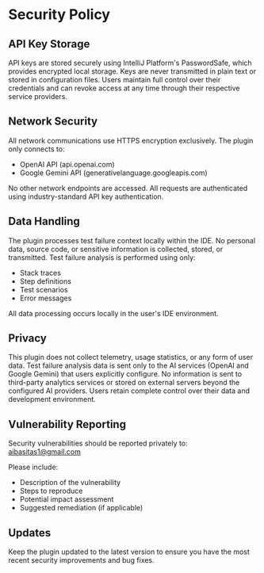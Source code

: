 # Security Policy

## API Key Storage

API keys are stored securely using IntelliJ Platform's PasswordSafe, which provides encrypted local storage. Keys are never transmitted in plain text or stored in configuration files. Users maintain full control over their credentials and can revoke access at any time through their respective service providers.

## Network Security

All network communications use HTTPS encryption exclusively. The plugin only connects to:
- OpenAI API (api.openai.com)
- Google Gemini API (generativelanguage.googleapis.com)

No other network endpoints are accessed. All requests are authenticated using industry-standard API key authentication.

## Data Handling

The plugin processes test failure context locally within the IDE. No personal data, source code, or sensitive information is collected, stored, or transmitted. Test failure analysis is performed using only:
- Stack traces
- Step definitions
- Test scenarios
- Error messages

All data processing occurs locally in the user's IDE environment.

## Privacy

This plugin does not collect telemetry, usage statistics, or any form of user data. Test failure analysis data is sent only to the AI services (OpenAI and Google Gemini) that users explicitly configure. No information is sent to third-party analytics services or stored on external servers beyond the configured AI providers. Users retain complete control over their data and development environment.

## Vulnerability Reporting

Security vulnerabilities should be reported privately to: aibasitas1@gmail.com

Please include:
- Description of the vulnerability
- Steps to reproduce
- Potential impact assessment
- Suggested remediation (if applicable)

## Updates

Keep the plugin updated to the latest version to ensure you have the most recent security improvements and bug fixes.
